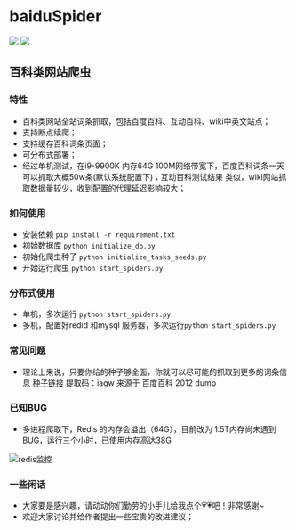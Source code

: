 # baiduSpider
[![](https://img.shields.io/badge/python-3-brightgreen.svg)](https://www.python.org/downloads/)
[![](https://img.shields.io/badge/scrapy-1.5-blue.svg)](https://scrapy.org/)
## 百科类网站爬虫

### 特性
- 百科类网站全站词条抓取，包括百度百科、互动百科、wiki中英文站点；
- 支持断点续爬；
- 支持缓存百科词条页面；
- 可分布式部署；
- 经过单机测试，在i9-9900K 内存64G 100M网络带宽下，百度百科词条一天可以抓取大概50w条(默认系统配置下)；互动百科测试结果
类似，wiki网站抓取数据量较少，收到配置的代理延迟影响较大；

### 如何使用
- 安装依赖 `pip install -r requirement.txt`
- 初始数据库 `python initialize_db.py`
- 初始化爬虫种子  `python initialize_tasks_seeds.py`
- 开始运行爬虫 `python start_spiders.py`

### 分布式使用
- 单机，多次运行 `python start_spiders.py`
- 多机，配置好redid 和mysql 服务器，多次运行`python start_spiders.py`
### 常见问题
- 理论上来说，只要你给的种子够全面，你就可以尽可能的抓取到更多的词条信息 
[种子链接](https://pan.baidu.com/s/1vgKk294oFuPAMZ71Qj6Ovg ) 提取码：iagw  来源于 百度百科 2012 dump

### 已知BUG
- 多进程爬取下，Redis 的内存会溢出（64G），目前改为 1.5T内存尚未遇到BUG，运行三个小时，已使用内存高达38G

![redis监控](https://github.com/zengjunjun/baiduSpider/blob/master/TIM%E6%88%AA%E5%9B%BE20191103145210.png)

### 一些闲话
- 大家要是感兴趣，请动动你们勤劳的小手儿给我点个💗💗吧！非常感谢~
- 欢迎大家讨论并给作者提出一些宝贵的改进建议；



